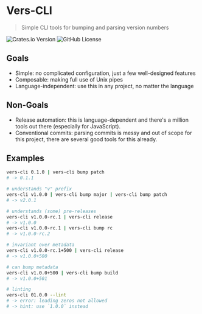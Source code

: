 # Vers-CLI

> Simple CLI tools for bumping and parsing version numbers

![Crates.io Version](https://img.shields.io/crates/v/vers-cli)
![GitHub License](https://img.shields.io/github/license/PanieriLorenzo/vers-cli)

## Goals

- Simple: no complicated configuration, just a few well-designed features
- Composable: making full use of Unix pipes
- Language-independent: use this in any project, no matter the language

## Non-Goals

- Release automation: this is language-dependent and there's a million tools out there (especially for JavaScript).
- Conventional commits: parsing commits is messy and out of scope for this project, there are several good tools for this already.

## Examples

```bash
vers-cli 0.1.0 | vers-cli bump patch
# -> 0.1.1

# understands "v" prefix
vers-cli v1.0.0 | vers-cli bump major | vers-cli bump patch
# -> v2.0.1

# understands (some) pre-releases
vers-cli v1.0.0-rc.1 | vers-cli release
# -> v1.0.0
vers-cli v1.0.0-rc.1 | vers-cli bump rc
# -> v1.0.0-rc.2

# invariant over metadata
vers-cli v1.0.0-rc.1+500 | vers-cli release
# -> v1.0.0+500

# can bump metadata
vers-cli v1.0.0+500 | vers-cli bump build
# -> v1.0.0+501

# linting
vers-cli 01.0.0 --lint
# -> error: leading zeros not allowed
# -> hint: use `1.0.0` instead
```
